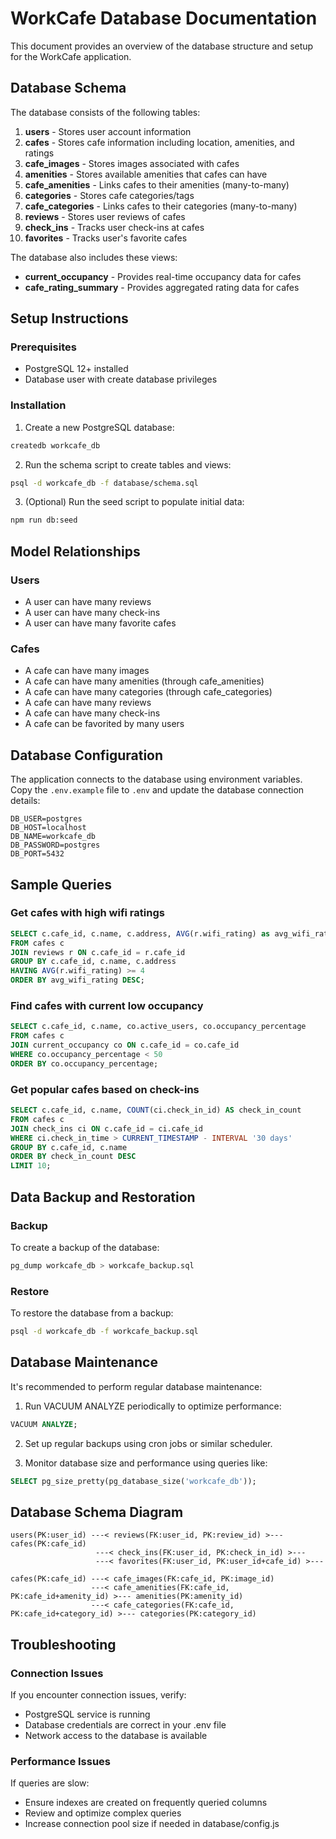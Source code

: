 # WorkCafe Database Documentation

This document provides an overview of the database structure and setup for the WorkCafe application.

## Database Schema

The database consists of the following tables:

1. **users** - Stores user account information
2. **cafes** - Stores cafe information including location, amenities, and ratings
3. **cafe_images** - Stores images associated with cafes
4. **amenities** - Stores available amenities that cafes can have
5. **cafe_amenities** - Links cafes to their amenities (many-to-many)
6. **categories** - Stores cafe categories/tags
7. **cafe_categories** - Links cafes to their categories (many-to-many)
8. **reviews** - Stores user reviews of cafes
9. **check_ins** - Tracks user check-ins at cafes
10. **favorites** - Tracks user's favorite cafes

The database also includes these views:
- **current_occupancy** - Provides real-time occupancy data for cafes
- **cafe_rating_summary** - Provides aggregated rating data for cafes

## Setup Instructions

### Prerequisites

- PostgreSQL 12+ installed
- Database user with create database privileges

### Installation

1. Create a new PostgreSQL database:

```bash
createdb workcafe_db
```

2. Run the schema script to create tables and views:

```bash
psql -d workcafe_db -f database/schema.sql
```

3. (Optional) Run the seed script to populate initial data:

```bash
npm run db:seed
```

## Model Relationships

### Users
- A user can have many reviews
- A user can have many check-ins
- A user can have many favorite cafes

### Cafes
- A cafe can have many images
- A cafe can have many amenities (through cafe_amenities)
- A cafe can have many categories (through cafe_categories)
- A cafe can have many reviews
- A cafe can have many check-ins
- A cafe can be favorited by many users

## Database Configuration

The application connects to the database using environment variables. Copy the `.env.example` file to `.env` and update the database connection details:

```
DB_USER=postgres
DB_HOST=localhost
DB_NAME=workcafe_db
DB_PASSWORD=postgres
DB_PORT=5432
```

## Sample Queries

### Get cafes with high wifi ratings

```sql
SELECT c.cafe_id, c.name, c.address, AVG(r.wifi_rating) as avg_wifi_rating
FROM cafes c
JOIN reviews r ON c.cafe_id = r.cafe_id
GROUP BY c.cafe_id, c.name, c.address
HAVING AVG(r.wifi_rating) >= 4
ORDER BY avg_wifi_rating DESC;
```

### Find cafes with current low occupancy

```sql
SELECT c.cafe_id, c.name, co.active_users, co.occupancy_percentage
FROM cafes c
JOIN current_occupancy co ON c.cafe_id = co.cafe_id
WHERE co.occupancy_percentage < 50
ORDER BY co.occupancy_percentage;
```

### Get popular cafes based on check-ins

```sql
SELECT c.cafe_id, c.name, COUNT(ci.check_in_id) AS check_in_count
FROM cafes c
JOIN check_ins ci ON c.cafe_id = ci.cafe_id
WHERE ci.check_in_time > CURRENT_TIMESTAMP - INTERVAL '30 days'
GROUP BY c.cafe_id, c.name
ORDER BY check_in_count DESC
LIMIT 10;
```

## Data Backup and Restoration

### Backup

To create a backup of the database:

```bash
pg_dump workcafe_db > workcafe_backup.sql
```

### Restore

To restore the database from a backup:

```bash
psql -d workcafe_db -f workcafe_backup.sql
```

## Database Maintenance

It's recommended to perform regular database maintenance:

1. Run VACUUM ANALYZE periodically to optimize performance:

```sql
VACUUM ANALYZE;
```

2. Set up regular backups using cron jobs or similar scheduler.

3. Monitor database size and performance using queries like:

```sql
SELECT pg_size_pretty(pg_database_size('workcafe_db'));
```

## Database Schema Diagram

```
users(PK:user_id) ---< reviews(FK:user_id, PK:review_id) >--- cafes(PK:cafe_id)
                   ---< check_ins(FK:user_id, PK:check_in_id) >--- 
                   ---< favorites(FK:user_id, PK:user_id+cafe_id) >---

cafes(PK:cafe_id) ---< cafe_images(FK:cafe_id, PK:image_id)
                  ---< cafe_amenities(FK:cafe_id, PK:cafe_id+amenity_id) >--- amenities(PK:amenity_id)
                  ---< cafe_categories(FK:cafe_id, PK:cafe_id+category_id) >--- categories(PK:category_id)
```

## Troubleshooting

### Connection Issues

If you encounter connection issues, verify:
- PostgreSQL service is running
- Database credentials are correct in your .env file
- Network access to the database is available

### Performance Issues

If queries are slow:
- Ensure indexes are created on frequently queried columns
- Review and optimize complex queries
- Increase connection pool size if needed in database/config.js

